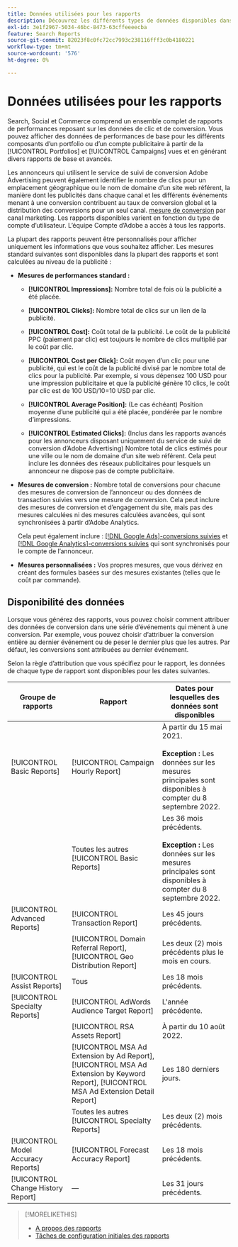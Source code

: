 ```yaml
---
title: Données utilisées pour les rapports
description: Découvrez les différents types de données disponibles dans les vues de données et les rapports personnalisés.
exl-id: 3e1f2967-5034-46bc-8473-63cffeeeecba
feature: Search Reports
source-git-commit: 82023f8c0fc72cc7993c238116fff3c0b4180221
workflow-type: tm+mt
source-wordcount: '576'
ht-degree: 0%

---
```


# Données utilisées pour les rapports

Search, Social et Commerce comprend un ensemble complet de rapports de performances reposant sur les données de clic et de conversion. Vous pouvez afficher des données de performances de base pour les différents composants d’un portfolio ou d’un compte publicitaire à partir de la [!UICONTROL Portfolios] et [!UICONTROL Campaigns] vues et en générant divers rapports de base et avancés.

Les annonceurs qui utilisent le service de suivi de conversion Adobe Advertising peuvent également identifier le nombre de clics pour un emplacement géographique ou le nom de domaine d’un site web référent, la manière dont les publicités dans chaque canal et les différents événements menant à une conversion contribuent au taux de conversion global et la distribution des conversions pour un seul canal. [mesure de conversion](/help/search-social-commerce/admin/transaction-properties/transaction-property-about.md) par canal marketing. Les rapports disponibles varient en fonction du type de compte d’utilisateur. L’équipe Compte d’Adobe a accès à tous les rapports.

La plupart des rapports peuvent être personnalisés pour afficher uniquement les informations que vous souhaitez afficher. Les mesures standard suivantes sont disponibles dans la plupart des rapports et sont calculées au niveau de la publicité :

* **Mesures de performances standard :**

   * **[!UICONTROL Impressions]:** Nombre total de fois où la publicité a été placée.

   * **[!UICONTROL Clicks]:** Nombre total de clics sur un lien de la publicité.

   * **[!UICONTROL Cost]:** Coût total de la publicité. Le coût de la publicité PPC (paiement par clic) est toujours le nombre de clics multiplié par le coût par clic.

   * **[!UICONTROL Cost per Click]:** Coût moyen d’un clic pour une publicité, qui est le coût de la publicité divisé par le nombre total de clics pour la publicité. Par exemple, si vous dépensez 100 USD pour une impression publicitaire et que la publicité génère 10 clics, le coût par clic est de 100 USD/10=10 USD par clic.

   * **[!UICONTROL Average Position]:** (Le cas échéant) Position moyenne d’une publicité qui a été placée, pondérée par le nombre d’impressions.

   * **[!UICONTROL Estimated Clicks]:** (Inclus dans les rapports avancés pour les annonceurs disposant uniquement du service de suivi de conversion d’Adobe Advertising) Nombre total de clics estimés pour une ville ou le nom de domaine d’un site web référent. Cela peut inclure les données des réseaux publicitaires pour lesquels un annonceur ne dispose pas de compte publicitaire.

* **Mesures de conversion :** Nombre total de conversions pour chacune des mesures de conversion de l’annonceur ou des données de transaction suivies vers une mesure de conversion. Cela peut inclure des mesures de conversion et d’engagement du site, mais pas des mesures calculées ni des mesures calculées avancées, qui sont synchronisées à partir d’Adobe Analytics.

  Cela peut également inclure : [[!DNL Google Ads]-conversions suivies](/help/search-social-commerce/campaign-management/introduction/google-conversion-data.md) et [[!DNL Google Analytics]-conversions suivies](/help/search-social-commerce/admin/data-sources/data-source-about.md) qui sont synchronisés pour le compte de l’annonceur.

* **Mesures personnalisées :** Vos propres mesures, que vous dérivez en créant des formules basées sur des mesures existantes (telles que le coût par commande).

## Disponibilité des données

Lorsque vous générez des rapports, vous pouvez choisir comment attribuer des données de conversion dans une série d’événements qui mènent à une conversion. Par exemple, vous pouvez choisir d’attribuer la conversion entière au dernier événement ou de peser le dernier plus que les autres. Par défaut, les conversions sont attribuées au dernier événement.

Selon la règle d’attribution que vous spécifiez pour le rapport, les données de chaque type de rapport sont disponibles pour les dates suivantes.

| Groupe de rapports | Rapport | Dates pour lesquelles des données sont disponibles |
|---|---|---|
| [!UICONTROL Basic Reports] | [!UICONTROL Campaign Hourly Report] | À partir du 15 mai 2021.<br><br><b>Exception :</b> Les données sur les mesures principales sont disponibles à compter du 8 septembre 2022. |
| | Toutes les autres [!UICONTROL Basic Reports] | Les 36 mois précédents.<br><br><b>Exception :</b> Les données sur les mesures principales sont disponibles à compter du 8 septembre 2022. |
| [!UICONTROL Advanced Reports] | [!UICONTROL Transaction Report] | Les 45 jours précédents. |
| | [!UICONTROL Domain Referral Report], [!UICONTROL Geo Distribution Report] | Les deux (2) mois précédents plus le mois en cours. |
| [!UICONTROL Assist Reports] | Tous | Les 18 mois précédents. |
| [!UICONTROL Specialty Reports] | [!UICONTROL AdWords Audience Target Report] | L&#39;année précédente. |
| | [!UICONTROL RSA Assets Report] | À partir du 10 août 2022. |
| | [!UICONTROL MSA Ad Extension by Ad Report], [!UICONTROL MSA Ad Extension by Keyword Report], [!UICONTROL MSA Ad Extension Detail Report] | Les 180 derniers jours. |
| | Toutes les autres [!UICONTROL Specialty Reports] | Les deux (2) mois précédents. |
| [!UICONTROL Model Accuracy Reports] | [!UICONTROL Forecast Accuracy Report] | Les 18 mois précédents. |
| [!UICONTROL Change History Report] | — | Les 31 jours précédents. |

>[!MORELIKETHIS]
>
>* [A propos des rapports](report-about.md)
>* [Tâches de configuration initiales des rapports](initial-setup.md)
